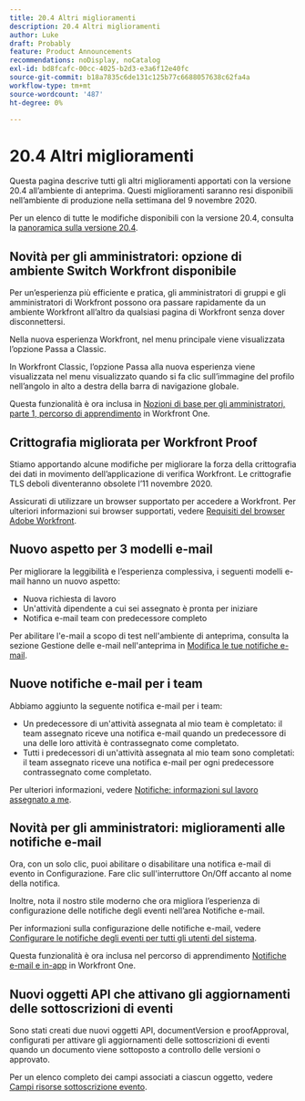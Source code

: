 ```yaml
---
title: 20.4 Altri miglioramenti
description: 20.4 Altri miglioramenti
author: Luke
draft: Probably
feature: Product Announcements
recommendations: noDisplay, noCatalog
exl-id: bd8fcafc-00cc-4025-b2d3-e3a6f12e40fc
source-git-commit: b18a7835c6de131c125b77c6688057638c62fa4a
workflow-type: tm+mt
source-wordcount: '487'
ht-degree: 0%

---
```


# 20.4 Altri miglioramenti

Questa pagina descrive tutti gli altri miglioramenti apportati con la versione 20.4 all’ambiente di anteprima. Questi miglioramenti saranno resi disponibili nell’ambiente di produzione nella settimana del 9 novembre 2020.

Per un elenco di tutte le modifiche disponibili con la versione 20.4, consulta la [panoramica sulla versione 20.4](../../../product-announcements/product-releases/20.4-release-activity/20-4-release-overview.md).

## Novità per gli amministratori: opzione di ambiente Switch Workfront disponibile

Per un’esperienza più efficiente e pratica, gli amministratori di gruppi e gli amministratori di Workfront possono ora passare rapidamente da un ambiente Workfront all’altro da qualsiasi pagina di Workfront senza dover disconnettersi.

Nella nuova esperienza Workfront, nel menu principale viene visualizzata l’opzione Passa a Classic.

In Workfront Classic, l’opzione Passa alla nuova esperienza viene visualizzata nel menu visualizzato quando si fa clic sull’immagine del profilo nell’angolo in alto a destra della barra di navigazione globale.

Questa funzionalità è ora inclusa in [Nozioni di base per gli amministratori, parte 1, percorso di apprendimento](https://experienceleague.adobe.com/it/docs/workfront-learn/tutorials-workfront/home) in Workfront One.

## Crittografia migliorata per Workfront Proof

Stiamo apportando alcune modifiche per migliorare la forza della crittografia dei dati in movimento dell’applicazione di verifica Workfront. Le crittografie TLS deboli diventeranno obsolete l’11 novembre 2020.

Assicurati di utilizzare un browser supportato per accedere a Workfront. Per ulteriori informazioni sui browser supportati, vedere [Requisiti del browser Adobe Workfront](../../../workfront-basics/workfront-browser-requirements.md).

## Nuovo aspetto per 3 modelli e-mail

Per migliorare la leggibilità e l’esperienza complessiva, i seguenti modelli e-mail hanno un nuovo aspetto:

* Nuova richiesta di lavoro
* Un&#39;attività dipendente a cui sei assegnato è pronta per iniziare
* Notifica e-mail team con predecessore completo

Per abilitare l&#39;e-mail a scopo di test nell&#39;ambiente di anteprima, consulta la sezione Gestione delle e-mail nell&#39;anteprima in [Modifica le tue notifiche e-mail](../../../workfront-basics/using-notifications/activate-or-deactivate-your-own-event-notifications.md).

## Nuove notifiche e-mail per i team

Abbiamo aggiunto la seguente notifica e-mail per i team:

* Un predecessore di un&#39;attività assegnata al mio team è completato: il team assegnato riceve una notifica e-mail quando un predecessore di una delle loro attività è contrassegnato come completato.
* Tutti i predecessori di un&#39;attività assegnata al mio team sono completati: il team assegnato riceve una notifica e-mail per ogni predecessore contrassegnato come completato.

Per ulteriori informazioni, vedere [Notifiche: informazioni sul lavoro assegnato a me](../../../workfront-basics/using-notifications/notifications-information-about-work-assigned-to-me.md).

## Novità per gli amministratori: miglioramenti alle notifiche e-mail

Ora, con un solo clic, puoi abilitare o disabilitare una notifica e-mail di evento in Configurazione. Fare clic sull&#39;interruttore On/Off accanto al nome della notifica.

Inoltre, nota il nostro stile moderno che ora migliora l’esperienza di configurazione delle notifiche degli eventi nell’area Notifiche e-mail.

Per informazioni sulla configurazione delle notifiche e-mail, vedere [Configurare le notifiche degli eventi per tutti gli utenti del sistema](../../../administration-and-setup/manage-workfront/emails/configure-event-notifications-for-everyone-in-the-system.md).

Questa funzionalità è ora inclusa nel percorso di apprendimento [Notifiche e-mail e in-app](https://experienceleague.adobe.com/it/docs/workfront-learn/tutorials-workfront/home) in Workfront One.

## Nuovi oggetti API che attivano gli aggiornamenti delle sottoscrizioni di eventi

Sono stati creati due nuovi oggetti API, documentVersion e proofApproval, configurati per attivare gli aggiornamenti delle sottoscrizioni di eventi quando un documento viene sottoposto a controllo delle versioni o approvato.

Per un elenco completo dei campi associati a ciascun oggetto, vedere [Campi risorse sottoscrizione evento](../../../wf-api/api/event-sub-resource-fields.md).

